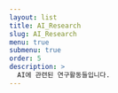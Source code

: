 ```yaml
---
layout: list
title: AI_Research
slug: AI_Research
menu: true
submenu: true
order: 5
description: >
  AI에 관련된 연구활동들입니다.
---
```

